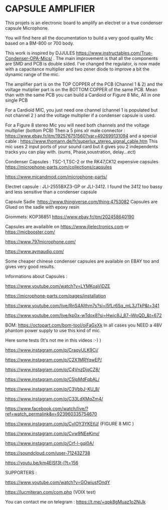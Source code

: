 # CAPSULE AMPLIFIER
This projets is an electronic board to amplify an electret or a true condenser capsule Microphone. 

You will find here all the documentation to build a very good quality Mic based on a BM-800 or 700 body.

This work is inspired by DJJULES https://www.instructables.com/True-Condenser-OPA-Mics/ . The main improvement is that all the components are SMD and PCB is double sided. I've changed the regulator, is now made with a capacitance multiplier and two  zener diode to improve a bit the dynamic range of the mic.

The amplifier part is on the TOP COPPER of the PCB (Channel 1 & 2) and the voltage mutiplier part is on the BOTTOM COPPER of the same PCB.
Mean than with the same PCB you can build a Cardioid or Figure 8 Mic, All in one single PCB


For a Cardioïd MIC, you just need one channel (channel 1 is populated but not channel 2 )
and the voltage multiplier if a condenser capsule is used.

For a Figure 8 stereo Mic you will need both channels and the voltage multiplier (bottom PCB)
Then a 5 pins xlr male connector : https://www.ebay.fr/itm/192576751560?var=492699131094 
and a special cable : https://www.thomann.de/fr/superlux_stereo_signal_cable.htm
This mic uses 2 input ports of your sound card but it gives you 2 independents tracks you can play with. (sums, Phase,soustration, delay...ect)

Condenser Capsules : TSC-1,TSC-2 or the RK47,CK12 expensive capsules 
https://microphone-parts.com/collections/capsules

https://www.micandmod.com/microphone-parts/

Electret capsule : JLI-2555BXZ3-GP or JLI-3412. I found the 3412 too bassy and less sensitive than a condenser capsule

Capsule Sadle :https://www.thingiverse.com/thing:4753082
Capsules are Glued on the sadle with epoxy resin

Grommets: KOP36851 https://www.ebay.fr/itm/202458640190

Capsules are availaible on https://www.jlielectronics.com or https://micbooster.com/

https://www.797microphone.com/

https://www.aymaudio.com/

Some cheaper chinese condenser capsules are available on EBAY too and gives very good results.

Informations about Capsules :

https://www.youtube.com/watch?v=LYMKoaViDZE

https://microphone-parts.com/pages/installation

https://www.youtube.com/live/RnS4AIthm7s?si=l5fLr6Sq_mL3JTkP&t=341

https://www.youtube.com/live/kp0x-wTdox8?si=Hwic8J_87-jWoQD_&t=672

BOM: https://octopart.com/bom-tool/oiFaGxXk
In all cases you NEED a 48V phantom power supply to use this kind of mic.

Here some tests (It's not me in this videos :-) ) 

https://www.instagram.com/p/CraqyULK9Cj/

https://www.instagram.com/p/C2X1MRYqwEP/

https://www.instagram.com/p/C4VnzDjqCZ8/

https://www.instagram.com/p/C5lpMdFqbAL/

https://www.instagram.com/p/C3VbbJ-KU_8/

https://www.instagram.com/p/C33LdXMqZm4/

https://www.facebook.com/watch/live/?ref=watch_permalink&v=923960335754670

https://www.instagram.com/p/CvIOY3YKEtU/ (FIGURE 8 MIC )

https://www.instagram.com/p/Cvw9NEeKinv/

https://www.instagram.com/p/Crf-l-gqi0A/

https://soundcloud.com/user-712432738

https://youtu.be/km4EISf3t-I?t=156 

SUPPORTERS :

https://www.youtube.com/watch?v=GOwiusfOndY

https://lucmiteran.com/com.php (VOIX test)


You can contact me on telegram : https://t.me/+qpk8gMuaz1o2NjJk






